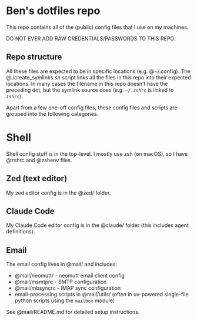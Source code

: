# Ben's dotfiles repo

This repo contains all of the (public) config files that I use on my machines.

DO NOT EVER ADD RAW CREDENTIALS/PASSWORDS TO THIS REPO.

## Repo structure

All these files are expected to be in specific locations (e.g. @~/.config). The
@./create_symlinks.sh script links all the files in this repo into their
expected locations. In many cases the filename in this repo doesn't have the
preceding dot, but the symlink source does (e.g. `~/.zshrc` is linked to
`zshrc`).

Apart from a few one-off config files, these config files and scripts are
grouped into the following categories.

# Shell

Shell config stuff is in the top-level. I mostly use zsh (on macOS), so I have
@zshrc and @zshenv files.

## Zed (text editor)

My zed editor config is in the @zed/ folder.

## Claude Code

My Claude Code editor config is in the @claude/ folder (this includes agent
definitions).

## Email

The email config lives in @mail/ and includes:

- @mail/neomutt/ - neomutt email client config
- @mail/msmtprc - SMTP configuration
- @mail/mbsyncrc - IMAP sync configuration
- email-processing scripts in @mail/utils/ (often in uv-powered single-file
  python scripts using the `mailbox` module)

See @mail/README.md for detailed setup instructions.
